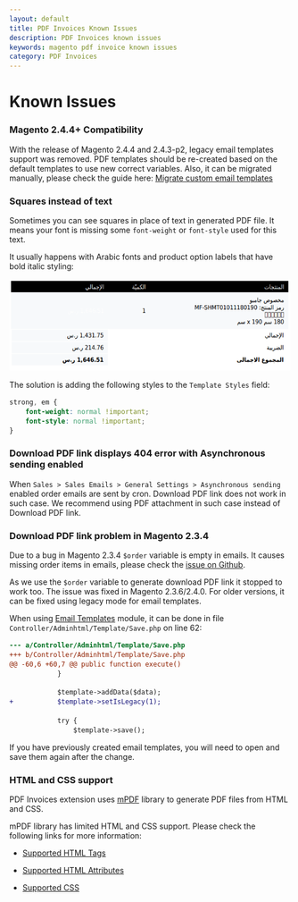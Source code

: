 ```yaml
---
layout: default
title: PDF Invoices Known Issues
description: PDF Invoices known issues
keywords: magento pdf invoice known issues
category: PDF Invoices
---
```


# Known Issues

### Magento 2.4.4+ Compatibility

With the release of Magento 2.4.4 and 2.4.3-p2, legacy email templates support was removed. PDF templates should be re-created based on the default templates to use new correct variables.
Also, it can be migrated manually, please check the guide here: [Migrate custom email templates](https://developer.adobe.com/commerce/frontend-core/guide/templates/email-migration/)

### Squares instead of text

Sometimes you can see squares in place of text in generated PDF file. It means your font is missing some `font-weight` or `font-style` used for this text.

It usually happens with Arabic fonts and product option labels that have bold italic styling:

![Squares in place of text](/images/m2/pdf-invoices/known-issues/squares-in-place-of-text.png)

The solution is adding the following styles to the `Template Styles` field:

```css
strong, em {
    font-weight: normal !important;
    font-style: normal !important;
}
```

### Download PDF link displays 404 error with Asynchronous sending enabled

When `Sales > Sales Emails > General Settings > Asynchronous sending` enabled order emails are sent by cron.
Download PDF link does not work in such case. We recommend using PDF attachment in such case instead of
Download PDF link.

### Download PDF link problem in Magento 2.3.4

Due to a bug in Magento 2.3.4 `$order` variable is empty in emails.
It causes missing order items in emails, please check the
[issue on Github](https://github.com/magento/magento2/issues/26882).

As we use the `$order` variable to generate download PDF link it stopped to work too.
The issue was fixed in Magento 2.3.6/2.4.0. For older versions, it can be fixed using
legacy mode for email templates.

When using [Email Templates](/m2/extensions/email-templates/) module, it can be done
in file `Controller/Adminhtml/Template/Save.php` on line 62:

```diff
--- a/Controller/Adminhtml/Template/Save.php
+++ b/Controller/Adminhtml/Template/Save.php
@@ -60,6 +60,7 @@ public function execute()
            }

            $template->addData($data);
+           $template->setIsLegacy(1);

            try {
                $template->save();
```

If you have previously created email templates, you will need to open and save
them again after the change.

### HTML and CSS support

PDF Invoices extension uses [mPDF](https://mpdf.github.io/) library
to generate PDF files from HTML and CSS.

mPDF library has limited HTML and CSS support.
Please check the following links for more information:

 -  [Supported HTML Tags](https://mpdf.github.io/html-support/html-tags.html)

 -  [Supported HTML Attributes](https://mpdf.github.io/html-support/html-attributes.html)

 -  [Supported CSS](https://mpdf.github.io/css-stylesheets/supported-css.html)

